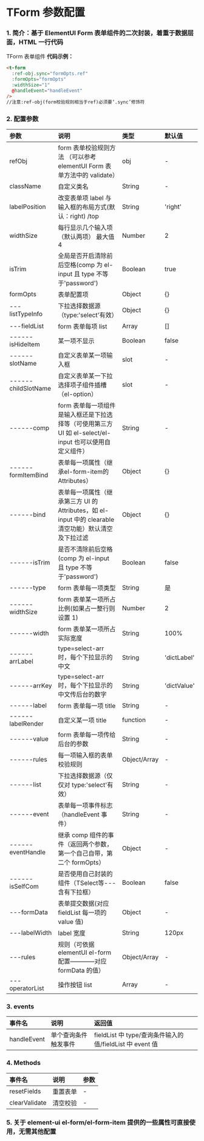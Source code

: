 # TForm 参数配置

### 1. 简介：基于 ElementUI Form 表单组件的二次封装，着重于数据层面，HTML 一行代码

TForm 表单组件
**代码示例：**

```html
<t-form
  :ref-obj.sync="formOpts.ref"
  :formOpts="formOpts"
  :widthSize="1"
  @handleEvent="handleEvent"
/>
//注意:ref-obj(form校验规则相当于ref)必须要‘.sync’修饰符
```
### 2. 配置参数

| 参数                | 说明                                                                                                    | 类型         | 默认值      |
| :------------------ | :------------------------------------------------------------------------------------------------------ | :----------- | :---------- |
| refObj              | form 表单校验规则方法 （可以参考 elementUI Form 表单方法中的 validate）                                 | obj          | -           |
| className           | 自定义类名                                                                                              | String       | -           |
| labelPosition       | 改变表单项 label 与输入框的布局方式(默认：right) /top                                                   | String       | 'right'     |
| widthSize           | 每行显示几个输入项（默认两项） 最大值 4                                                                 | Number       | 2           |
| isTrim              | 全局是否开启清除前后空格(comp 为 el-input 且 type 不等于'password')                                     | Boolean      | true        |
| formOpts            | 表单配置项                                                                                              | Object       | {}          |
| ---listTypeInfo     | 下拉选择数据源（type:'select'有效）                                                                     | Object       | {}          |
| ---fieldList        | form 表单每项 list                                                                                      | Array        | []          |
| ------isHideItem    | 某一项不显示                                                                                            | Boolean      | false       |
| ------slotName      | 自定义表单某一项输入框                                                                                  | slot         | -           |
| ------childSlotName | 自定义表单某一下拉选择项子组件插槽（el-option）                                                         | slot         | -           |
| ------comp          | form 表单每一项组件是输入框还是下拉选择等（可使用第三方 UI 如 el-select/el-input 也可以使用自定义组件） | String       | -           |
| ------formItemBind  | 表单每一项属性（继承el-form-item的 Attributes）                                                         | Object       | {}          |
| ------bind          | 表单每一项属性（继承第三方 UI 的 Attributes，如 el-input 中的 clearable 清空功能）默认清空及下拉过滤    | Object       | {}          |
| ------isTrim        | 是否不清除前后空格(comp 为 el-input 且 type 不等于'password')                                           | Boolean      | false       |
| ------type          | form 表单每一项类型                                                                                     | String       | 是          |
| ------widthSize     | form 表单某一项所占比例(如果占一整行则设置 1)                                                           | Number       | 2           |
| ------width         | form 表单某一项所占实际宽度                                                                             | String       | 100%        |
| ------arrLabel      | type=select-arr 时，每个下拉显示的中文                                                                  | String       | 'dictLabel' |
| ------arrKey        | type=select-arr 时，每个下拉显示的中文传后台的数字                                                      | String       | 'dictValue' |
| ------label         | form 表单每一项 title                                                                                   | String       | -           |
| ------labelRender   | 自定义某一项 title                                                                                      | function     | -           |
| ------value         | form 表单每一项传给后台的参数                                                                           | String       | -           |
| ------rules         | 每一项输入框的表单校验规则                                                                              | Object/Array | -           |
| ------list          | 下拉选择数据源（仅仅对 type:'select'有效）                                                              | String       | -           |
| ------event         | 表单每一项事件标志（handleEvent 事件）                                                                  | String       | -           |
| ------eventHandle   | 继承 comp 组件的事件（返回两个参数，第一个自己自带，第二个 formOpts）                                   | Object       | -           |
| ------isSelfCom     | 是否使用自己封装的组件（TSelect等---含有下拉框）                                                        | Boolean      | false       |
| ---formData         | 表单提交数据(对应 fieldList 每一项的 value 值)                                                          | Object       | -           |
| ---labelWidth       | label 宽度                                                                                              | String       | 120px       |
| ---rules            | 规则（可依据 elementUI el-form 配置————对应 formData 的值）                                             | Object/Array | -           |
| ---operatorList     | 操作按钮 list                                                                                           | Array        | -           |
### 3. events

| 事件名      | 说明                 | 返回值                                                   |
| :---------- | :------------------- | :------------------------------------------------------- |
| handleEvent | 单个查询条件触发事件 | fieldList 中 type/查询条件输入的值/fieldList 中 event 值 |

### 4. Methods

| 事件名        | 说明     | 参数 |
| :------------ | :------- | :--- |
| resetFields   | 重置表单 | -    |
| clearValidate | 清空校验 | -    |


### 5. 关于 element-ui el-form/el-form-item 提供的一些属性可直接使用，无需其他配置
